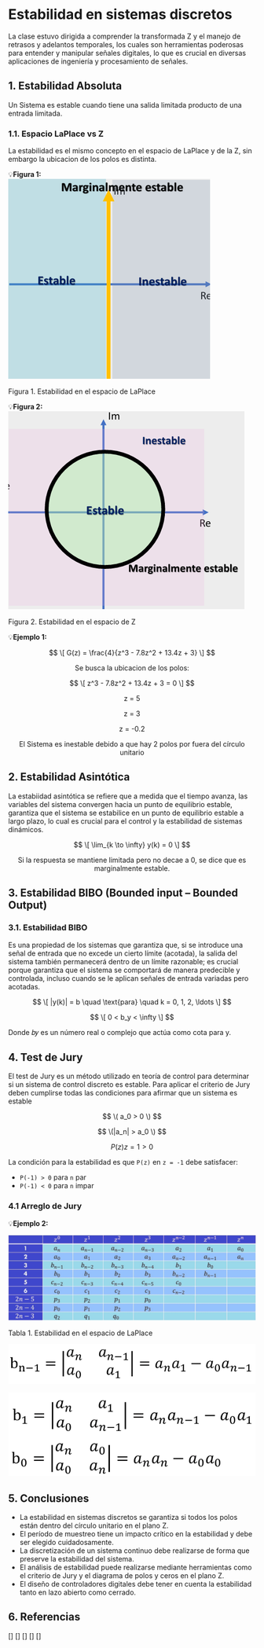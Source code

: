 # Estabilidad en sistemas discretos
La clase estuvo dirigida a comprender la transformada Z y el manejo de retrasos y adelantos temporales, los cuales son herramientas poderosas para entender y manipular señales digitales, lo que es crucial en diversas aplicaciones de ingeniería y procesamiento de señales.
## 1. Estabilidad Absoluta
Un Sistema es estable cuando tiene una salida limitada producto de una entrada limitada.
### 1.1. Espacio LaPlace vs Z
La estabilidad es el mismo concepto en el espacio de LaPlace y de la Z, sin embargo la ubicacion de los polos es distinta. 

💡**Figura 1:** <br/>
![Figura de prueba](images/Estabilidadplace.png)

Figura 1. Estabilidad en el espacio de LaPlace


💡**Figura 2:** <br/>
![Figura de prueba](images/Estabilidadz.png)

Figura 2. Estabilidad en el espacio de Z


💡**Ejemplo 1:** <br/>

$$
\[ G(z) = \frac{4}{z^3 - 7.8z^2 + 13.4z + 3} \]
$$

<p align="center">
Se busca la ubicacion de los polos:
</p>

$$
\[ z^3 - 7.8z^2 + 13.4z + 3 = 0 \]  
$$

<p align="center">
z = 5
</p>
<p align="center">
z = 3
</p>
<p align="center">
z = -0.2
</p>
<p align="center">
El Sistema es inestable debido a que hay 2 polos por fuera del círculo unitario
</p>

## 2. Estabilidad Asintótica
La estabiidad asintótica se refiere que a medida que el tiempo avanza, las variables del sistema convergen hacia un punto de equilibrio estable, garantiza que el sistema se estabilice en un punto de equilibrio estable a largo plazo, lo cual es crucial para el control y la estabilidad de sistemas dinámicos.

$$
\[ \lim_{k \to \infty} y(k) = 0 \]
$$

<p align="center">
Si la respuesta se mantiene limitada pero no decae a 0, se dice que es marginalmente estable.
</p>

## 3. Estabilidad BIBO (Bounded input – Bounded Output)
### 3.1. Estabilidad BIBO
Es una propiedad de los sistemas que garantiza que, si se introduce una señal de entrada que no excede un cierto límite (acotada), la salida del sistema también permanecerá dentro de un límite razonable; es crucial porque garantiza que el sistema se comportará de manera predecible y controlada, incluso cuando se le aplican señales de entrada variadas pero acotadas.

$$
\[ |y(k)| = b \quad \text{para} \quad k = 0, 1, 2, \ldots \]
$$

$$
\[ 0 < b_y < \infty \]
$$

Donde 𝑏𝑦 es un número real o complejo que actúa como cota para y.

## 4. Test de Jury
El test de Jury es un método utilizado en teoría de control para determinar si un sistema de control discreto es estable. Para aplicar el criterio de Jury deben cumplirse todas las condiciones para afirmar que un sistema es estable

$$
\( a_0 > 0 \)
$$

$$
\(|a_n| > a_0 \)
$$

$$
P(z) z=1 > 0
$$

La condición para la estabilidad es que `P(z)` en `z = -1` debe satisfacer:
- `P(-1) > 0` para `n` par
- `P(-1) < 0` para `n` impar

### 4.1 Arreglo de Jury

💡**Ejemplo 2:** <br/>

![Figura de prueba](images/tabla.jpg)

Tabla 1. Estabilidad en el espacio de LaPlace

![Figura de prueba](images/1.png)


![Figura de prueba](images/2.png)


## 5. Conclusiones
* La estabilidad en sistemas discretos se garantiza si todos los polos están dentro del círculo unitario en el plano Z.
* El período de muestreo tiene un impacto crítico en la estabilidad y debe ser elegido cuidadosamente.
* La discretización de un sistema continuo debe realizarse de forma que preserve la estabilidad del sistema.
* El análisis de estabilidad puede realizarse mediante herramientas como el criterio de Jury y el diagrama de polos y ceros en el plano Z.
* El diseño de controladores digitales debe tener en cuenta la estabilidad tanto en lazo abierto como cerrado.
## 6. Referencias
[]
[]
[]
[]
[]

